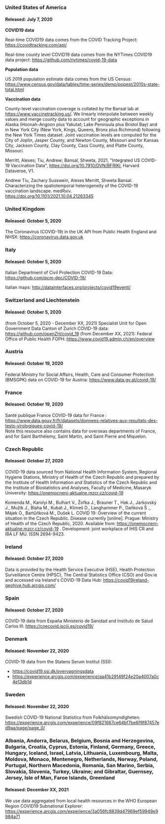 ### United States of America
#### Released: July 7, 2020

**COVID19 data**

Real-time COVID19 data comes from the COVID Tracking Project: https://covidtracking.com/api/

Real-time county level COVID19 data comes from the NYTimes COVID19 data project: https://github.com/nytimes/covid-19-data

**Population data**

US 2019 population estimate data comes from the US Census: https://www.census.gov/data/tables/time-series/demo/popest/2010s-state-total.html

**Vaccination data**

County-level vaccination coverage is collated by the Bansal lab at https://www.vaccinetracking.us/. We linearly interpolate between weekly values and merge county data to account for geographic exceptions in Alaska (Hoonah-Angoon plus Yakutat; Lake Peninsula plus Bristol Bay) and in New York City (New York, Kings, Queens, Bronx plus Richmond) following the New York Times dataset. Joint vaccination levels are computed for the City of Joplin, Jasper County, and Newton County, Missouri and for Kansas City, Jackson County, Clay County, Cass County, and Platte County, Missouri.

Merritt, Alexes; Tiu, Andrew; Bansal, Shweta, 2021, "Integrated US COVID-19 Vaccination Data", https://doi.org/10.7910/DVN/BFRIKI, Harvard Dataverse, V1.

Andrew Tiu, Zachary Susswein, Alexes Merritt, Shweta Bansal. Characterizing the spatiotemporal heterogeneity of the COVID-19 vaccination landscape. medRxiv. https://doi.org/10.1101/2021.10.04.21263345



### United Kingdom
#### Released: October 5, 2020

The Coronavirus (COVID-19) in the UK API from Public Health England and NHSX: https://coronavirus.data.gov.uk


### Italy
#### Released: October 5, 2020

Italian Department of Civil Protection COVID-19 Data: https://github.com/pcm-dpc/COVID-19/

Italian maps: http://datainterfaces.org/projects/covid19eventi/

### Switzerland and Liechtenstein
#### Released: October 5, 2020

(from October 5, 2020 - December XX, 2021) Specialist Unit for Open Government Data Canton of Zurich COVID-19 data: https://github.com/openZH/covid_19
(from December XX, 2021):  Federal Office of Public Health FOPH: https://www.covid19.admin.ch/en/overview

### Austria 
#### Released: October 19, 2020

Federal Ministry for Social Affairs, Health, Care and Consumer Protection (BMSGPK) data on COVID-19 for Austria: https://www.data.gv.at/covid-19/

### France
#### Released: October 19, 2020

Santé publique France COVID-19 data for France :  https://www.data.gouv.fr/fr/datasets/donnees-relatives-aux-resultats-des-tests-virologiques-covid-19/  
Note this resource also contains data for overseas departments of France, and for Saint Barthélemy, Saint Martin, and Saint Pierre and Miquelon.

### Czech Republic
#### Released: October 27, 2020
COVID-19 data sourced from National Health Information System, Regional Hygiene Stations, Ministry of Health of the Czech Republic and prepared by the Institute of Health Information and Statistics of the Czech Republic and the Institute of Biostatistics and Analyses, Faculty of Medicine, Masaryk University: https://onemocneni-aktualne.mzcr.cz/covid-19 

Komenda M., Karolyi M., Bulhart V., Žofka J., Brauner T., Hak J., Jarkovský J., Mužík J., Blaha M., Kubát J., Klimeš D., Langhammer P., Daňková Š ., Májek O., Bartůňková M., Dušek L. COVID 19: Overview of the current situation in the Czech Republic. Disease currently [online]. Prague: Ministry of Health of the Czech Republic, 2020. Available from: https://onemocneni-aktualne.mzcr.cz/covid-19 . Development: joint workplace of IHIS CR and IBA LF MU. ISSN 2694-9423.

### Ireland
#### Released: October 27, 2020
Data is provided by the Health Service Executive (HSE), Health Protection Surveillance Centre (HPSC), The Central Statistics Office (CSO) and Gov.ie and accessed via Ireland's COVID-19 Data Hub: https://covid19ireland-geohive.hub.arcgis.com/

### Spain
#### Released: October 27, 2020
COVID-19 data from España Ministerio de Sanidad and Instituto de Salud Carlos III: https://cnecovid.isciii.es/covid19/ 

### Denmark
#### Released: November 22, 2020
COVID-19 data from the Statens Serum Institut (SSI):
  - https://covid19.ssi.dk/overvagningsdata  
  - https://experience.arcgis.com/experience/aa41b29149f24e20a4007a0c4e13db1d  

### Sweden
#### Released: November 22, 2020
Swedish COVID-19 National Statistics from Folkhälsomyndigheten: https://experience.arcgis.com/experience/09f821667ce64bf7be6f9f87457ed9aa/page/page_0/


### Albania, Andorra, Belarus, Belgium, Bosnia and Herzegovina, Bulgaria, Croatia, Cyprus, Estonia, Finland, Germany, Greece, Hungary, Iceland, Israel, Latvia, Lithuania, Luxembourg, Malta, Moldova, Monaco, Montenegro, Netherlands, Norway, Poland, Portugal, Northern Macedonia, Romania, San Marino, Serbia, Slovakia, Slovenia, Turkey, Ukraine; and Gibraltar, Guernsey, Jersey, Isle of Man, Faroe Islands, Greenland
#### Released: December XX, 2021
We use data aggregated from local health resources in the WHO European Region COVID19 Subnational Explorer: https://experience.arcgis.com/experience/3a056fc8839d47969ef59949e9984a71

